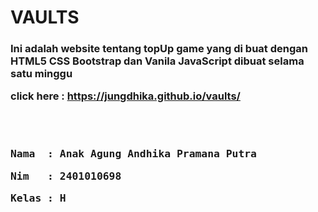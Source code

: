 <h1><b>VAULTS</b></h1>

<h3>Ini adalah website tentang topUp game yang di buat dengan HTML5 CSS Bootstrap dan Vanila JavaScript dibuat selama satu minggu</p>
<p> click here : <span><a href="https://jungdhika.github.io/vaults/">https://jungdhika.github.io/vaults/</a></span></p>
<br>
<br>
<pre>Nama  : Anak Agung Andhika Pramana Putra</pre>
<pre>Nim   : 2401010698</pre>
<pre>Kelas : H</pre>
